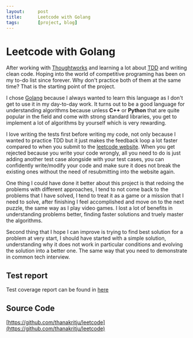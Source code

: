 ```yaml
---
layout:     post
title:      Leetcode with Golang
tags:       [project, blog]
---
```



# Leetcode with Golang
After working with [Thoughtworks](https://www.thoughtworks.com/) and learning a lot about [TDD](https://martinfowler.com/bliki/TestDrivenDevelopment.html) and writing clean code. Hoping into the world of competitive programing has been on my to-do list since forever. Why don't practice both of them at the same time? That is the starting point of the project. 

I chose [Golang](https://go.dev/) because I always wanted to learn this language as I don't get to use it in my day-to-day work. It turns out to be a good language for understanding algorithms because unless **C++** or **Python** that are quite popular in the field and come with strong standard libraries, you get to implement a lot of algorithms by yourself which is very rewarding.

I love writing the tests first before writing my code, not only because I wanted to practice TDD but it just makes the feedback loop a lot faster compared to when you submit to the [leetcode website](https://leetcode.com/). When you get rejected because you write your code wrongly, all you need to do is just adding another test case alongside with your test cases, you can confidently write/modify your code and make sure it does not break the existing ones without the need of resubmitting into the website again.

One thing I could have done it better about this project is that redoing the problems with different approaches, I tend to not come back to the problems that I have solved, I tend to treat it as a game or a mission that I need to solve, after finishing I feel accomplished and move on to the next puzzle, the same way as I play video games. I lost a lot of benefits in understanding problems better, finding faster solutions and truely master the algorithms. 

Second thing that I hope I can improve is trying to find best solution for a problem at very start, I should have started with a simple solution, understanding why it does not work in particular conditions and evolving the solution into a better one. The same way that you need to demonstrate in common tech interview.

## Test report
Test coverage report can be found in [here](https://thanakritju.github.io/leetcode)

## Source Code
[https://github.com/thanakritju/leetcode](https://github.com/thanakritju/leetcode)